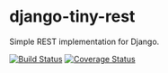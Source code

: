 # django-tiny-rest
Simple REST implementation for Django.

[![Build Status](https://travis-ci.org/allisson/django-tiny-rest.svg?branch=master)](https://travis-ci.org/allisson/django-tiny-rest)
[![Coverage Status](https://coveralls.io/repos/allisson/django-tiny-rest/badge.svg?branch=master&service=github)](https://coveralls.io/github/allisson/django-tiny-rest?branch=master)